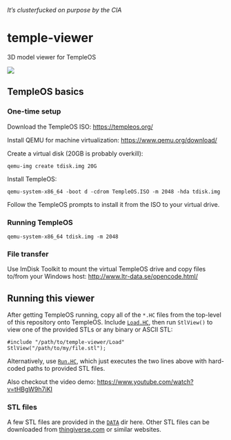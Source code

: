 
*It’s clusterfucked on purpose by the CIA*

# temple-viewer

3D model viewer for TempleOS

![](doc/temple-viewer-demo2.gif)

## TempleOS basics

### One-time setup

Download the TempleOS ISO:  https://templeos.org/

Install QEMU for machine virtualization:  https://www.qemu.org/download/

Create a virtual disk (20GB is probably overkill):

    qemu-img create tdisk.img 20G

Install TempleOS:

    qemu-system-x86_64 -boot d -cdrom TempleOS.ISO -m 2048 -hda tdisk.img

Follow the TempleOS prompts to install it from the ISO to your virtual drive.

### Running TempleOS

    qemu-system-x86_64 tdisk.img -m 2048

### File transfer

Use ImDisk Toolkit to mount the virtual TempleOS drive and copy files to/from
your Windows host:  http://www.ltr-data.se/opencode.html/

## Running this viewer

After getting TempleOS running, copy all of the `*.HC` files from the top-level
of this repository onto TempleOS.  Include [`Load.HC`](Load.HC), then
run `StlView()` to view one of the provided STLs or any binary or ASCII STL:

    #include "/path/to/temple-viewer/Load"
    StlView("/path/to/my/file.stl");

Alternatively, use [`Run.HC`](Run.HC), which just executes the two lines above
with hard-coded paths to provided STL files.

Also checkout the video demo:  https://www.youtube.com/watch?v=tHBgW9h7iKI

### STL files

A few STL files are provided in the [`DATA`](DATA) dir here.  Other STL files can be downloaded from [thingiverse.com](https://www.thingiverse.com/) or similar websites.

